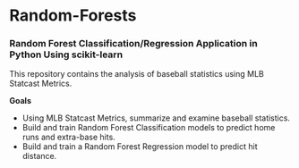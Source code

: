 # Random-Forests
### Random Forest Classification/Regression Application in Python Using scikit-learn

This repository contains the analysis of baseball statistics using MLB Statcast Metrics.

**Goals**

- Using MLB Statcast Metrics, summarize and examine baseball statistics.
- Build and train Random Forest Classification models to predict home runs and extra-base hits.
- Build and train a Random Forest Regression model to predict hit distance.
